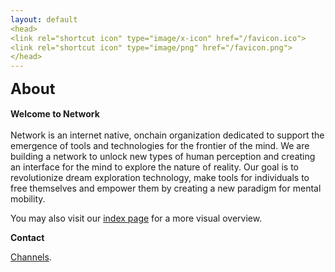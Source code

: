 ```yaml
---
layout: default
<head>
<link rel="shortcut icon" type="image/x-icon" href="/favicon.ico">
<link rel="shortcut icon" type="image/png" href="/favicon.png">
</head>
---
```


<b><font size="5">About</font></b>
<br>
<br>
**Welcome to Network**
<br>
<br>
Network is an internet native, onchain organization dedicated to support the emergence of tools and technologies for the frontier of the mind. We are building a network to unlock new types of human perception and creating an interface for the mind to explore the nature of reality. Our goal is to revolutionize dream exploration technology, make tools for individuals to free themselves and empower them by creating a new paradigm for mental mobility.
<br>

You may also visit our [index page](https://index.network.foundation) for a more visual overview.

**Contact**

[Channels](/channels).
